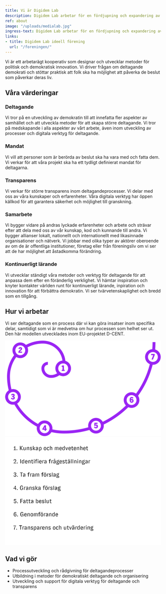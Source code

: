 ```yaml
---
title: Vi är Digidem Lab
description: Digidem Lab arbetar för en fördjupning och expandering av deltagande demokrati inom alla nivåer av samhället.
ref: about
image: "/uploads/medialab.jpg"
ingress-text: Digidem Lab arbetar för en fördjupning och expandering av deltagande demokrati inom alla nivåer av samhället.
links:
- title: Digidem Lab ideell förening
  url: "/foreningen/"
---
```



Vi är ett arbetarägt kooperativ som designar och utvecklar metoder för politisk och demokratisk innovation. Vi driver frågan om deltagande demokrati och stöttar praktisk att folk ska ha möjlighet att påverka de beslut som påverkar deras liv.

## Våra värderingar
### Deltagande
Vi tror på en utveckling av demokratin till att innefatta fler aspekter av samhället och att utveckla metoder för att skapa större deltagande. Vi tror på medskapande i alla aspekter av vårt arbete, även inom utveckling av processer och digitala verktyg för deltagande.

### Mandat
Vi vill att personer som är berörda av beslut ska ha vara med och fatta dem. Vi verkar för att våra projekt ska ha ett tydligt definierat mandat för deltagarna.

### Transparens
Vi verkar för större transparens inom deltagandeprocesser. Vi delar med oss av våra kunskaper och erfarenheter. Våra digitala verktyg har öppen källkod för att garantera säkerhet och möjlighet till granskning.

### Samarbete
Vi bygger vidare på andras lyckade erfarenheter och arbete och strävar efter att dela med oss av vår kunskap, kod och kunnande till andra. Vi bygger allianser lokalt, nationellt och internationellt med likasinnade organisationer och nätverk. Vi jobbar med olika typer av aktörer oberoende av om de är offentliga institutioner, företag eller från föreningsliv om vi ser att de har möjlighet att åstadkomma förändring.

### Kontinuerligt lärande
Vi utvecklar ständigt våra metoder och verktyg för deltagande för att anpassa dem efter en föränderlig verklighet. Vi hämtar inspiration och knyter kontakter världen runt för kontinuerligt lärande, inpiration och innovation för att förbättra demokratin. Vi ser tvärvetenskaplighet och bredd som en tillgång.

## Hur vi arbetar
Vi ser deltagande som en process där vi kan göra insatser inom specifika delar, samtidigt som vi är medvetna om hur processen som helhet ser ut. Den här modellen utvecklades inom EU-projektet D-CENT.

![Deltagandespiralen](/uploads/spiral_numbers.svg)
![Deltagandespiralen](/uploads/deltagandespiral_text.png)


## Vad vi gör
* Processutveckling och rådgivning för deltagandeprocesser
* Utbildning i metoder för demokratiskt deltagande och organisering
* Utveckling och support för digitala verktyg för deltagande och transparens
